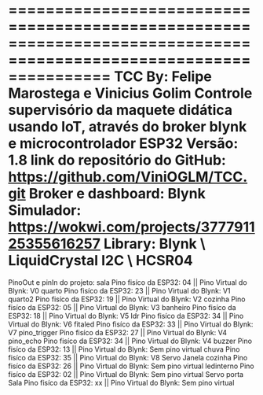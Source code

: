 ===================================================================================================================
TCC By: Felipe Marostega e Vinicius Golim
Controle supervisório da maquete didática usando IoT, através do broker blynk e microcontrolador ESP32
Versão: 1.8
link do repositório do GitHub: https://github.com/ViniOGLM/TCC.git
Broker e dashboard: Blynk
Simulador: https://wokwi.com/projects/377791125355616257
Library: Blynk \ LiquidCrystal I2C \ HCSR04
==================================================================================================================
PinoOut e pinIn do projeto:
sala                     Pino fisíco da ESP32: 04    ||  Pino Virtual do Blynk: V0
quarto                   Pino fisíco da ESP32: 23    ||  Pino Virtual do Blynk: V1
quarto2                  Pino fisíco da ESP32: 19    ||  Pino Virtual do Blynk: V2
cozinha                  Pino fisíco da ESP32: 05    ||  Pino Virtual do Blynk: V3
banheiro                 Pino fisíco da ESP32: 18    ||  Pino Virtual do Blynk: V5
ldr                      Pino fisíco da ESP32: 34    ||  Pino Virtual do Blynk: V6
fitaled                  Pino fisíco da ESP32: 33    ||  Pino Virtual do Blynk: V7
pino_trigger             Pino fisíco da ESP32: 27    ||  Pino Virtual do Blynk: V4
pino_echo                Pino fisíco da ESP32: 34    ||  Pino Virtual do Blynk: V4
buzzer                   Pino fisíco da ESP32: 13    ||  Pino Virtual do Blynk: Sem pino virtual
chuva                    Pino fisíco da ESP32: 35    ||  Pino Virtual do Blynk: V8
Servo Janela cozinha     Pino fisíco da ESP32: 26    ||  Pino Virtual do Blynk: Sem pino virtual
ledinterno               Pino fisíco da ESP32: 02    ||  Pino Virtual do Blynk: Sem pino virtual
Servo porta Sala         Pino fisíco da ESP32: xx    ||  Pino Virtual do Blynk: Sem pino virtual